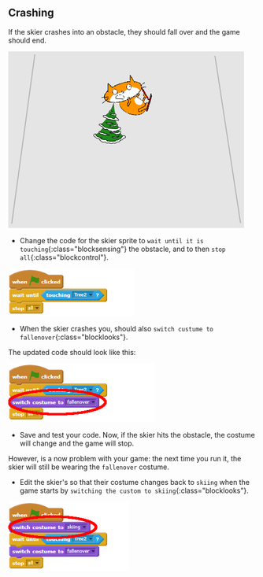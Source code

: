## Crashing

If the skier crashes into an obstacle, they should fall over and the game should end.

![skier crashed](images/skier_crash.png)

+ Change the code for the skier sprite to `wait until it is touching`{:class="blocksensing"} the obstacle, and to then `stop all`{:class="blockcontrol"}.

![crash code wait and stop](images/crash_code1.png)

+ When the skier crashes you, should also `switch custume to fallenover`{:class="blocklooks"}.

The updated code should look like this:

![crash code switch costume to fallen](images/crash_code2.png)

+ Save and test your code. Now, if the skier hits the obstacle, the costume will change and the game will stop. 

However, is a now problem with your game: the next time you run it, the skier will still be wearing the `fallenover` costume.

+ Edit the skier's so that their costume changes back to `skiing` when the game starts by `switching the custom to skiing`{:class="blocklooks"}.

![crash code switch costume to skiing](images/crash_code3.png)
